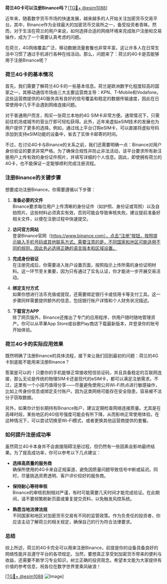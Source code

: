 **荷兰4G卡可以注册Binance吗？**[[TG💪+ @esim1088](https://t.me/s/esim1088)]

近年来，随着数字货币市场的快速发展，越来越多的人开始关注加密货币交易平台。其中，Binance作为全球最大的加密货币交易所之一，备受投资者青睐。然而，对于生活在荷兰的用户来说，如何选择合适的网络环境来完成账户注册和交易操作，成为了一个需要认真考虑的问题。

在荷兰，4G网络覆盖广泛，移动数据流量套餐也非常丰富，这让许多人在日常生活中习惯了通过手机进行各种在线活动。那么，问题来了：荷兰的4G卡是否能够用于注册Binance呢？

### 荷兰4G卡的基本情况

首先，我们需要了解荷兰4G卡的一些基本信息。荷兰是欧洲数字化程度较高的国家之一，其移动通信市场由三大主要运营商主导：KPN、T-Mobile和Vodafone。这些运营商提供的4G服务具有良好的信号覆盖和稳定的数据传输速度，因此在日常使用中几乎不会遇到网络连接问题。

对于普通用户而言，购买一张荷兰本地的4G SIM卡非常方便。通常情况下，只需前往机场或城市的营业厅即可轻松获得。此外，近年来虚拟eSIM技术的发展也为用户提供了更多的选择。例如，通过线上平台订购eSIM卡，可以直接将虚拟号码添加到支持eSIM功能的设备中，省去了实体卡邮寄的时间。

不过，在讨论4G卡与Binance的关系之前，我们还需要明确一点：Binance对用户身份验证的要求非常严格。为了确保合规性并防止非法活动，该平台要求所有新注册用户上传有效的身份证件照片，并填写详细的个人信息。因此，即使拥有荷兰的4G卡，也不能保证一定能够顺利完成注册流程。

### 注册Binance的关键步骤

想要成功注册Binance，你需要遵循以下步骤：

1. **准备必要的文件**  
   Binance要求每位用户上传清晰的身份证件（如护照、身份证或驾照）以及自拍照片。这些材料必须真实有效，否则可能会导致审核失败。建议提前准备好相关文件，以便在注册过程中快速提交。

2. **访问官方网站**  
   登录Binance官网（https://www.binance.com），点击“注册”按钮，按照提示输入手机号码或其他联系方式。需要注意的是，不同国家和地区可能适用不同的规则，因此务必选择正确的语言版本和区域设置。

3. **完成身份验证**  
   在注册完成后，你需要进入账户设置页面，按照指示上传所需的身份证明材料。这一环节至关重要，因为只有通过了实名认证，你才能进一步开展交易活动。

4. **绑定支付方式**  
   如果你想进行法币充值或提现，还需要绑定银行卡或信用卡等支付工具。这一步骤同样需要提供额外的信息，包括银行账户详情和个人财务状况描述。

5. **下载官方APP**  
   除了网页版外，Binance还推出了专门的应用程序，供用户随时随地管理资产。你可以从苹果App Store或谷歌Play商店下载最新版本，并登录你的账号开始体验。

### 荷兰4G卡的实际应用效果

既然明确了注册Binance的具体流程，接下来让我们回到最初的问题：荷兰的4G卡到底能不能用来注册Binance？

答案是可以的！只要你的手机能够正常接收短信验证码，并且具备稳定的互联网连接，那么无论是传统的物理SIM卡还是现代的eSIM卡，都可以满足注册需求。不过，这里有一个小技巧值得分享——尽量避免使用公共Wi-Fi热点进行敏感操作，比如上传身份信息或绑定支付账户。因为这类网络可能存在安全隐患，容易被不法分子窃取数据。

另外，如果你计划长期持有Binance账户，建议定期检查网络连接质量。尤其是在高峰时段，某些地区的4G信号强度可能会有所下降，从而影响正常使用体验。在这种情况下，可以尝试切换至Wi-Fi模式，或者更换其他运营商提供的套餐。

### 如何提升注册成功率

虽然荷兰4G卡本身并不会直接阻碍注册过程，但仍然有一些因素会影响最终结果。为了提高成功率，你可以参考以下几点建议：

- **选择高质量的服务商**  
  确保所使用的4G卡来自正规渠道，避免因质量问题导致信号中断或延迟。同时，尽量挑选资费透明、客户评价较好的服务商。

- **保持耐心等待审核**  
  Binance的审核机制相对严谨，有时可能需要几天时间才能完成验证。在此期间，请不要频繁刷新页面或重复提交资料，以免触发风控系统。

- **熟悉当地法律法规**  
  不同国家和地区对加密货币交易有不同的监管政策。作为负责任的投资者，你应该主动了解荷兰的相关规定，确保自己的行为符合法律要求。

### 总结

综上所述，荷兰的4G卡完全可以用来注册Binance，前提是你的设备具备良好的网络性能并且遵守平台的各项规定。当然，要想真正享受到加密货币带来的便利与收益，还需要不断学习专业知识，树立正确的投资观念。希望本文能为大家提供有价值的参考信息，祝各位在数字世界里乘风破浪！

[[TG💪+ @esim1088](https://t.me/s/esim1088) ![Image](https://i.postimg.cc/4NQfJmqS/Snipaste-2025-05-13-00-14-12.png)]